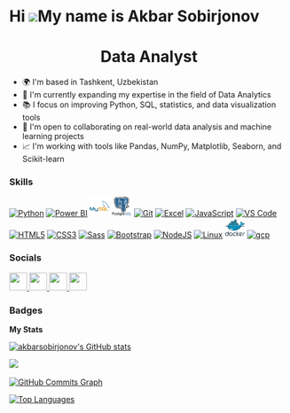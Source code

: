 


Hi ![](https://user-images.githubusercontent.com/18350557/176309783-0785949b-9127-417c-8b55-ab5a4333674e.gif)My name is Akbar Sobirjonov
========================================================================================================================================

<h1 align="center">Data Analyst</h1>


* 🌍 I'm based in Tashkent, Uzbekistan
* 🧠 I'm currently expanding my expertise in the field of Data Analytics
* 📚 I focus on improving Python, SQL, statistics, and data visualization tools
* 🤝 I'm open to collaborating on real-world data analysis and machine learning projects
* 📈 I'm working with tools like Pandas, NumPy, Matplotlib, Seaborn, and Scikit-learn

### Skills


<p align="left">
<a href="https://www.python.org/" target="_blank" rel="noreferrer"><img src="https://raw.githubusercontent.com/danielcranney/readme-generator/main/public/icons/skills/python-colored.svg" width="36" height="36" alt="Python" /></a>
<a href="https://app.powerbi.com/" target="_blank" rel="noreferrer"><img src="https://cdn-dynmedia-1.microsoft.com/is/image/microsoftcorp/Hero_BPI_icon1?resMode=sharp2&amp;op_usm=1.5,0.65,15,0&amp;wid=96&amp;hei=96&amp;qlt=100&amp;fmt=png-alpha&amp;fit=constrain" class=" " alt="Power BI" loading="lazy" data-oc="oce517" width="36" height="36" id="image-oce517"></a>
<a href="https://www.mysql.com/" target="_blank" rel="noreferrer"><img src="https://raw.githubusercontent.com/devicons/devicon/master/icons/mysql/mysql-original-wordmark.svg" alt="mysql" width="36" height="36" style="max-width: 100%;"></a>
<a href="https://www.postgresql.org/" target="_blank" rel="noreferrer"><img src="https://raw.githubusercontent.com/devicons/devicon/master/icons/postgresql/postgresql-original-wordmark.svg" alt="postgresql" width="36" height="36" style="max-width: 100%;"></a>
<a href="https://git-scm.com/" target="_blank" rel="noreferrer"><img src="https://raw.githubusercontent.com/danielcranney/readme-generator/main/public/icons/skills/git-colored.svg" width="36" height="36" alt="Git" /></a>
<a href="https://excel.cloud.microsoft/" target="_blank" rel="noreferrer"><img src="https://res.cdn.office.net/files/fabric-cdn-prod_20230815.002/assets/brand-icons/product/svg/excel_32x1.svg" class="fui-Image ___1jl6o6y fj3muxo f1akhkt f1aperda f1lxtadh f1fabniw f1ewtqcl f14t3ns0 f1xpi36y f137enl0" width="36" height="36" alt="Excel"></a>
<a href="https://developer.mozilla.org/en-US/docs/Web/JavaScript" target="_blank" rel="noreferrer"><img src="https://raw.githubusercontent.com/danielcranney/readme-generator/main/public/icons/skills/javascript-colored.svg" width="36" height="36" alt="JavaScript" /></a>
<a href="https://code.visualstudio.com/" target="_blank" rel="noreferrer"><img src="https://raw.githubusercontent.com/danielcranney/readme-generator/main/public/icons/skills/visualstudiocode.svg" width="36" height="36" alt="VS Code" /></a>
<a href="https://developer.mozilla.org/en-US/docs/Glossary/HTML5" target="_blank" rel="noreferrer"><img src="https://raw.githubusercontent.com/danielcranney/readme-generator/main/public/icons/skills/html5-colored.svg" width="36" height="36" alt="HTML5" /></a>
<a href="https://www.w3.org/TR/CSS/#css" target="_blank" rel="noreferrer"><img src="https://raw.githubusercontent.com/danielcranney/readme-generator/main/public/icons/skills/css3-colored.svg" width="36" height="36" alt="CSS3" /></a>
<a href="https://sass-lang.com/" target="_blank" rel="noreferrer"><img src="https://raw.githubusercontent.com/danielcranney/readme-generator/main/public/icons/skills/sass-colored.svg" width="36" height="36" alt="Sass" /></a>
<a href="https://getbootstrap.com/" target="_blank" rel="noreferrer"><img src="https://raw.githubusercontent.com/danielcranney/readme-generator/main/public/icons/skills/bootstrap-colored.svg" width="36" height="36" alt="Bootstrap" /></a>
<a href="https://nodejs.org/en/" target="_blank" rel="noreferrer"><img src="https://raw.githubusercontent.com/danielcranney/readme-generator/main/public/icons/skills/nodejs-colored.svg" width="36" height="36" alt="NodeJS" /></a>
<a href="https://www.linux.org" target="_blank" rel="noreferrer"><img src="https://raw.githubusercontent.com/danielcranney/readme-generator/main/public/icons/skills/linux-colored.svg" width="36" height="36" alt="Linux" /></a>
<a href="https://www.docker.com/" target="_blank" rel="noreferrer"><img src="https://raw.githubusercontent.com/devicons/devicon/master/icons/docker/docker-original-wordmark.svg" alt="docker" width="36" height="36" style="max-width: 100%;"></a>
<a href="https://cloud.google.com/" target="_blank" rel="noreferrer"><img src="https://camo.githubusercontent.com/d124825d0e0968226011ee97e6001d44a4844a75cc2a1a058cde8bf7791bea97/68747470733a2f2f7777772e766563746f726c6f676f2e7a6f6e652f6c6f676f732f676f6f676c655f636c6f75642f676f6f676c655f636c6f75642d69636f6e2e737667" alt="gcp" width="36" height="36" data-canonical-src="https://www.vectorlogo.zone/logos/google_cloud/google_cloud-icon.svg" style="max-width: 100%;"></a>
</p>


### Socials

<p align="left"> 
<a href="https://www.github.com/akbarsobirjonov" target="_blank" rel="noreferrer"> <picture> <source media="(prefers-color-scheme: dark)" srcset="https://raw.githubusercontent.com/danielcranney/readme-generator/main/public/icons/socials/github-dark.svg" /> <source media="(prefers-color-scheme: light)" srcset="https://raw.githubusercontent.com/danielcranney/readme-generator/main/public/icons/socials/github.svg" /> <img src="https://raw.githubusercontent.com/danielcranney/readme-generator/main/public/icons/socials/github.svg" width="32" height="32" /> </picture> </a> 
<a href="http://www.instagram.com/_akbar__shoh_" target="_blank" rel="noreferrer"> <picture> <source media="(prefers-color-scheme: dark)" srcset="https://raw.githubusercontent.com/danielcranney/readme-generator/main/public/icons/socials/instagram-dark.svg" /> <source media="(prefers-color-scheme: light)" srcset="https://raw.githubusercontent.com/danielcranney/readme-generator/main/public/icons/socials/instagram.svg" /> <img src="https://raw.githubusercontent.com/danielcranney/readme-generator/main/public/icons/socials/instagram.svg" width="32" height="32" /> </picture> </a>
<a href="https://t.me/sobirjonovakbar" target="_blank" rel="noreferrer"> <picture> <source media="(prefers-color-scheme: dark)" srcset="https://avatars.githubusercontent.com/u/6113871?s=200&amp;v=4" /> <source media="(prefers-color-scheme: light)" srcset="https://avatars.githubusercontent.com/u/6113871?s=200&amp;v=4" /> <img src="https://avatars.githubusercontent.com/u/6113871?s=200&amp;v=4" width="32" height="32" /> </picture> </a> 
<a href="https://www.threads.net/@_akbar__shoh_" target="_blank" rel="noreferrer"> <picture> <source media="(prefers-color-scheme: dark)" srcset="https://raw.githubusercontent.com/danielcranney/readme-generator/main/public/icons/socials/threads-dark.svg" /> <source media="(prefers-color-scheme: light)" srcset="https://raw.githubusercontent.com/danielcranney/readme-generator/main/public/icons/socials/threads.svg" /> <img src="https://raw.githubusercontent.com/danielcranney/readme-generator/main/public/icons/socials/threads.svg" width="32" height="32" /> </picture> </a></p>

### Badges

<b>My Stats</b>

<a href="http://www.github.com/akbarsobirjonov"><img src="https://github-readme-stats.vercel.app/api?username=akbarsobirjonov&show_icons=true&hide=&count_private=true&title_color=0891b2&text_color=ffffff&icon_color=0891b2&bg_color=1c1917&hide_border=true&show_icons=true" alt="akbarsobirjonov's GitHub stats" /></a>

<a href="http://www.github.com/akbarsobirjonov"><img src="https://github-readme-streak-stats.herokuapp.com/?user=akbarsobirjonov&stroke=ffffff&background=1c1917&ring=0891b2&fire=0891b2&currStreakNum=ffffff&currStreakLabel=0891b2&sideNums=ffffff&sideLabels=ffffff&dates=ffffff&hide_border=true" /></a>

<a href="http://www.github.com/akbarsobirjonov"><img src="https://github-readme-activity-graph.vercel.app/graph?username=akbarsobirjonov&bg_color=1c1917&color=ffffff&line=0891b2&point=ffffff&area_color=1c1917&area=true&hide_border=true&custom_title=GitHub%20Commits%20Graph" alt="GitHub Commits Graph" /></a>

<a href="https://github.com/akbarsobirjonov" align="left"><img src="https://github-readme-stats.vercel.app/api/top-langs/?username=akbarsobirjonov&langs_count=10&title_color=0891b2&text_color=ffffff&icon_color=0891b2&bg_color=1c1917&hide_border=true&locale=en&custom_title=Top%20%Languages" alt="Top Languages" /></a>


















<!--
**akbarsobirjonov/akbarsobirjonov** is a ✨ _special_ ✨ repository because its `README.md` (this file) appears on your GitHub profile.

Here are some ideas to get you started:

- 🔭 I’m currently working on ...
- 🌱 I’m currently learning ...
- 👯 I’m looking to collaborate on ...
- 🤔 I’m looking for help with ...
- 💬 Ask me about ...
- 📫 How to reach me: ...
- 😄 Pronouns: ...
- ⚡ Fun fact: ...
-->
